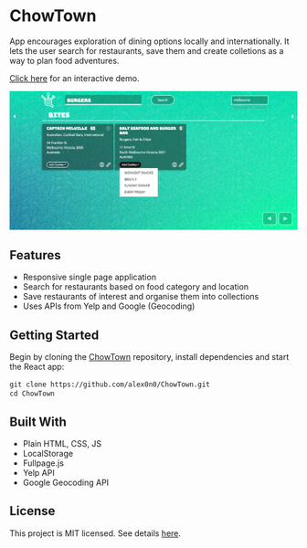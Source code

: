 # ChowTown

App encourages exploration of dining options locally and internationally. It lets the user search for restaurants, save them and create colletions as a way to plan food adventures.

[Click here](https://alex0n0.github.io/ChowTown/) for an interactive demo.

![screenshot 1](/public/screenshot_1.png)

## Features

- Responsive single page application
- Search for restaurants based on food category and location
- Save restaurants of interest and organise them into collections
- Uses APIs from Yelp and Google (Geocoding)

## Getting Started

Begin by cloning the [ChowTown](https://github.com/alex0n0/ChowTown) repository, install dependencies and start the React app:

```terminal
git clone https://github.com/alex0n0/ChowTown.git
cd ChowTown
```

## Built With

- Plain HTML, CSS, JS
- LocalStorage
- Fullpage.js
- Yelp API
- Google Geocoding API

## License

This project is MIT licensed. See details [here](https://github.com/alex0n0/ChowTown/blob/master/LICENSE).
